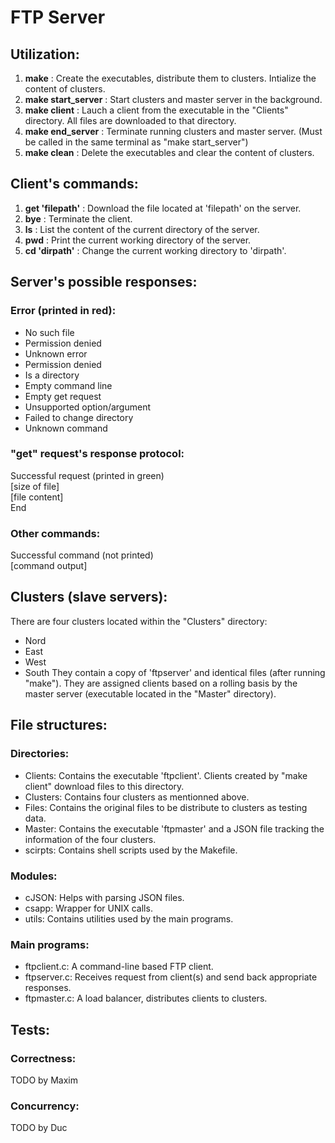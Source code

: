 FTP Server
==========

Utilization:
------------
1. **make** : Create the executables, distribute them to clusters. Intialize the content of clusters.
2. **make start_server** : Start clusters and master server in the background.
3. **make client** : Lauch a client from the executable in the "Clients" directory. All files are downloaded to that directory.
4. **make end_server** : Terminate running clusters and master server. (Must be called in the same terminal as "make start_server")
5. **make clean** : Delete the executables and clear the content of clusters.

Client's commands:
------------------
1. **get 'filepath'** : Download the file located at 'filepath' on the server.
2. **bye** : Terminate the client.
3. **ls** : List the content of the current directory of the server.
4. **pwd** : Print the current working directory of the server.
5. **cd 'dirpath'** : Change the current working directory to 'dirpath'.

Server's possible responses:
----------------------------
### Error (printed in red):
+ No such file
+ Permission denied
+ Unknown error
+ Permission denied
+ Is a directory
+ Empty command line
+ Empty get request
+ Unsupported option/argument
+ Failed to change directory
+ Unknown command
### "get" request's response protocol:
Successful request (printed in green) \
[size of file] \
[file content] \
End
### Other commands:
Successful command (not printed) \
[command output]

Clusters (slave servers):
-------------------------
There are four clusters located within the "Clusters" directory:
+ Nord
+ East
+ West
+ South
They contain a copy of 'ftpserver' and identical files (after running "make"). They are assigned clients based on a rolling basis by the master server (executable located in the "Master" directory).

File structures:
----------------
### Directories:
+ Clients: Contains the executable 'ftpclient'. Clients created by "make client" download files to this directory.
+ Clusters: Contains four clusters as mentionned above.
+ Files: Contains the original files to be distribute to clusters as testing data.
+ Master: Contains the executable 'ftpmaster' and a JSON file tracking the information of the four clusters.
+ scirpts: Contains shell scripts used by the Makefile.
### Modules:
+ cJSON: Helps with parsing JSON files.
+ csapp: Wrapper for UNIX calls.
+ utils: Contains utilities used by the main programs.
### Main programs:
+ ftpclient.c: A command-line based FTP client.
+ ftpserver.c: Receives request from client(s) and send back appropriate responses.
+ ftpmaster.c: A load balancer, distributes clients to clusters.


Tests:
------
### Correctness:
TODO by Maxim
### Concurrency:
TODO by Duc

